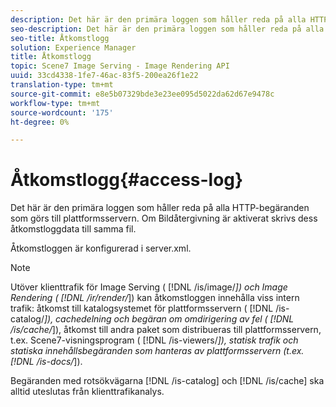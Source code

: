 ```yaml
---
description: Det här är den primära loggen som håller reda på alla HTTP-begäranden som görs till plattformsservern. Om Bildåtergivning är aktiverat skrivs dess åtkomstloggdata till samma fil.
seo-description: Det här är den primära loggen som håller reda på alla HTTP-begäranden som görs till plattformsservern. Om Bildåtergivning är aktiverat skrivs dess åtkomstloggdata till samma fil.
seo-title: Åtkomstlogg
solution: Experience Manager
title: Åtkomstlogg
topic: Scene7 Image Serving - Image Rendering API
uuid: 33cd4338-1fe7-46ac-83f5-200ea26f1e22
translation-type: tm+mt
source-git-commit: e8e5b07329bde3e23ee095d5022da62d67e9478c
workflow-type: tm+mt
source-wordcount: '175'
ht-degree: 0%

---
```



# Åtkomstlogg{#access-log}

Det här är den primära loggen som håller reda på alla HTTP-begäranden som görs till plattformsservern. Om Bildåtergivning är aktiverat skrivs dess åtkomstloggdata till samma fil.

Åtkomstloggen är konfigurerad i server.xml.

>[!NOTE]
>
>Utöver klienttrafik för Image Serving ( [!DNL /is/image/*]) och Image Rendering ( [!DNL /ir/render/*]) kan åtkomstloggen innehålla viss intern trafik: åtkomst till katalogsystemet för plattformsservern ( [!DNL /is-catalog/*]), cachedelning och begäran om omdirigering av fel ( [!DNL /is/cache/*]), åtkomst till andra paket som distribueras till plattformsservern, t.ex. Scene7-visningsprogram ( [!DNL /is-viewers/*]), statisk trafik och statiska innehållsbegäranden som hanteras av plattformsservern (t.ex. [!DNL /is-docs/*]).

Begäranden med rotsökvägarna [!DNL /is-catalog] och [!DNL /is/cache] ska alltid uteslutas från klienttrafikanalys.

